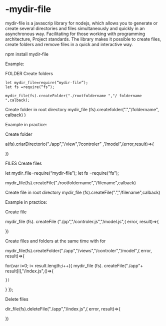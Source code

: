 # -mydir-file
mydir-file is a javascrip library for nodejs, which allows you to generate or create several directories and files simultaneously and quickly in an asynchronous way. Facilitating for those working with programming architecture, Project standards.
The library makes it possible to create files, create folders and remove files in a quick and interactive way.


npm install mydir-file

Example:

FOLDER
Create folders

    let mydir_file=require(“mydir-file”);
    let fs =require(“fs”);

    mydir_file(fs).createFolder("./rootfoldername ","/ foldername ",calback);

Create folder in root directory
mydir_file (fs).createfolder(".","/foldername", calback)
)


 Example in practice:

Create folder

a(fs).criarDirectorio("./app","/view",”/controler” ,”/model”,(error,result)=>{

})


 FILES
Create files

let mydir_file=require(“mydir-file”);
let fs =require(“fs”);

mydir_file(fs).createFile("./rootfoldername","/filename",calback)


Create file in root directory
mydir_file (fs).createFile(".","/filename",calback)


Example in practice:

Create file

mydir_file (fs). createFile ("./pp","/controler.js","/model.js",( error, result)=>{

})


Create files and folders at the same time with for


mydir_file(fs).createFolder("./app","/views","/controler","/model",( error, result)=>{
    
for(var i=0; i<  result.length;i++){
    mydir_file (fs). createFile("./app"+  result[i],"/index.js",()=>{
        
    })

}
});


Delete files


dir_file(fs).deleteFile("./app","/index.js",( error, result)=>{
    
})
